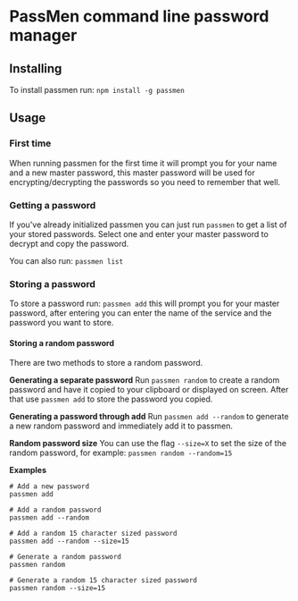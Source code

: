 # PassMen command line password manager

## Installing
To install passmen run: `npm install -g passmen`

## Usage

### First time
When running passmen for the first time it will prompt you for your name and a new master password, this master password will be used for encrypting/decrypting the passwords so you need to remember that well.

### Getting a password
If you've already initialized passmen you can just run `passmen` to get a list of your stored passwords. Select one and enter your master password to decrypt and copy the password.

You can also run: `passmen list`

### Storing a password
To store a password run: `passmen add` this will prompt you for your master password, after entering you can enter the name of the service and the password you want to store.

#### Storing a random password
There are two methods to store a random password.

**Generating a separate password**
Run `passmen random` to create a random password and have it copied to your clipboard or displayed on screen. After that use `passmen add` to store the password you copied.

**Generating a password through add**
Run `passmen add --random` to generate a new random password and immediately add it to passmen.

**Random password size**
You can use the flag `--size=X` to set the size of the random password, for example: `passmen random --random=15`

**Examples**
```
# Add a new password
passmen add

# Add a random password
passmen add --random

# Add a random 15 character sized password
passmen add --random --size=15

# Generate a random password
passmen random

# Generate a random 15 character sized password
passmen random --size=15
```